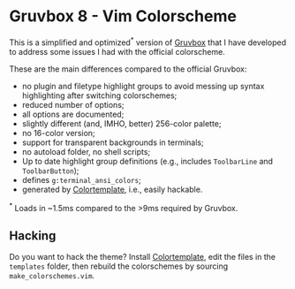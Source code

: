 # Gruvbox 8 - Vim Colorscheme

This is a simplified and optimized<sup>*</sup> version of
[Gruvbox](https://github.com/morhetz/gruvbox) that I have developed
to address some issues I had with the official colorscheme.

 These are the main differences compared to the official Gruvbox:

- no plugin and filetype highlight groups to avoid messing up syntax
  highlighting after switching colorschemes;
- reduced number of options;
- all options are documented;
- slightly different (and, IMHO, better) 256-color palette;
- no 16-color version;
- support for transparent backgrounds in terminals;
- no autoload folder, no shell scripts;
- Up to date highlight group definitions (e.g., includes `ToolbarLine`
  and `ToolbarButton`);
- defines `g:terminal_ansi_colors`;
- generated by [Colortemplate](https://github.com/lifepillar/vim-colortemplate),
  i.e., easily hackable.

<sup>*</sup> Loads in ~1.5ms compared to the >9ms required by Gruvbox.

## Hacking

Do you want to hack the theme? Install
[Colortemplate](https://github.com/lifepillar/vim-colortemplate), edit the
files in the `templates` folder, then rebuild the colorschemes by sourcing
`make_colorschemes.vim`.

